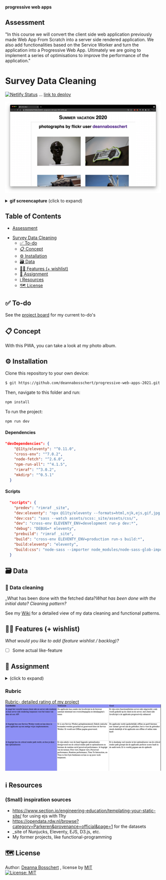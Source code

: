 #### progressive web apps
## Assessment
"In this course we will convert the client side web application previously made Web App From Scratch into a server side rendered application. We also add functionalities based on the Service Worker and turn the application into a Progressive Web App. Ultimately we are going to implement a series of optimisations to improve the performance of the application."


# Survey Data Cleaning
[![Netlify Status](https://api.netlify.com/api/v1/badges/17240f94-6d45-474e-a192-b32b7565d4cc/deploy-status)](https://app.netlify.com/sites/progressive-web-apps-2021/deploys)
 ... [link to deploy](https://progressive-web-apps-2021.netlify.app/)

![screenshot of website](https://github.com/deannabosschert/progressive-web-apps-2021/blob/trunk/_site/assets/img/screenshot_website.png)
<details>
  <summary><strong>gif screencapture</strong> (click to expand)</summary>

![gif of website](https://github.com/deannabosschert/progressive-web-apps-2021/blob/trunk/_site/assets/img/documentation/screenshot_website.gif)
</details>

## Table of Contents
  * [Assessment](#assessment)
- [Survey Data Cleaning](#survey-data-cleaning)
  * [✅ To-do](#--to-do)
  * [📋 Concept](#---concept)
  * [⚙️ Installation](#---installation)
  * [🗃 Data](#---data)
  * [👯🏿‍ Features (+ wishlist)](#------features----wishlist-)
  * [🏫 Assignment](#---assignment)
  * [ℹ️ Resources](#---resources)
  * [🗺️ License](#----license)

## ✅ To-do
See the [project board](https://github.com/deannabosschert/progressive-web-apps-2021/projects/1) for my current to-do's

## 📋 Concept
With this PWA, you can take a look at my photo album.

## ⚙️ Installation
Clone this repository to your own device:
```bash
$ git https://github.com/deannabosschert/progressive-web-apps-2021.git
```
Then, navigate to this folder and run:

```bash
npm install
```

To run the project:

```bash
npm run dev
```

#### Dependencies
```json
"devDependencies": {
    "@11ty/eleventy": "^0.11.0",
    "cross-env": "^7.0.2",
    "node-fetch": "^2.6.0",
    "npm-run-all": "^4.1.5",
    "rimraf": "^3.0.2",
    "mkdirp": "^0.5.1"
  }
```

#### Scripts
```json
  "scripts": {
    "predev": "rimraf _site",
    "dev:eleventy": "npx @11ty/eleventy --formats=html,njk,ejs,gif,jpg,png,css --serve --port=3000",
    "dev:css": "sass --watch assets/scss:_site/assets/css/",
    "dev": "cross-env ELEVENTY_ENV=development run-p dev:*",
    "debug": "DEBUG=* eleventy",
    "prebuild": "rimraf _site",
    "build": "cross-env ELEVENTY_ENV=production run-s build:*",
    "build:eleventy": "eleventy",
    "build:css": "node-sass --importer node_modules/node-sass-glob-importer/dist/cli.js assets/scss/index.scss _site/assets/css/index.css"
  }
```

## 🗃 Data
### 💽 Data cleaning
_What has been done with the fetched data?_What has been done with the initial data? Cleaning pattern?_

See my [Wiki](https://github.com/deannabosschert/progressive-web-apps-2021/wiki/Data-opschonen) for a detailed view of my data cleaning and functional patterns.


## 👯🏿‍ Features (+ wishlist)
_What would you like to add (feature wishlist / backlog)?_
- [ ] Some actual like-feature

## 🏫 Assignment
<details>
  <summary></strong> (click to expand)</summary>
In this course we were rated on:

- Application of subject matter
- Understanding
- Quality
- Process

### Learning goals
This assessment focusses on:
- Understanding the difference between client side and server side rendering and you being able to apply server side rendering in an application.       
- Understanding how a Service Worker works and the ability to implement it in an application.     
- Understanding how the critical render path works and how to optimize it for a better runtime and / or perceived performance.     

### Week 1 - Server Side Rendering 📡    
**Goal**: Render web pages server side         
See my [wiki](https://github.com/deannabosschert/progressive-web-apps-2021/wiki) for more.    

### Week 2 - Progressive Web App 🚀
**Goal**: Convert application to a Progressive Web App   
See my [wiki](https://github.com/deannabosschert/progressive-web-apps-2021/wiki) for more.    

### Week 3 - Critical Rendering Path 📉     
**Goal**: Optimize the Critical Rendering Path       
See my [wiki](https://github.com/deannabosschert/progressive-web-apps-2021/wiki) for more.    

</details>

### Rubric

[Rubric- detailed rating of my project](https://github.com/deannabosschert/progressive-web-apps-2021/wiki/Rubric)
![rubric](https://github.com/deannabosschert/progressive-web-apps-2021/blob/trunk/assets/img/rubric.png)

## ℹ️ Resources
### (Small) inspiration sources
- https://www.section.io/engineering-education/templating-your-static-site/ for using ejs with 11ty
- https://opendata.rdw.nl/browse?category=Parkeren&provenance=official&page=1 for the datasets
- _site of Nunjucks, Eleventy, EJS, D3.js, etc.
- My former projects, like functional-programming

## 🗺️ License
Author: [Deanna Bosschert](https://github.com/deannabosschert) , license by
[MIT](https://github.com/deannabosschert/progressive-web-apps-2021/blob/master/LICENSE)      
[![License: MIT](https://img.shields.io/badge/License-MIT-yellow.svg)](https://opensource.org/licenses/MIT)
